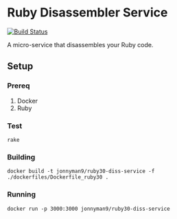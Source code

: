 # Ruby Disassembler Service
[![Build Status](https://travis-ci.org/jkeam/ruby_disassembler_service.svg?branch=master)](https://travis-ci.org/jkeam/ruby_disassembler_service)

A micro-service that disassembles your Ruby code.

## Setup

### Prereq
1. Docker
2. Ruby

### Test
```
rake
```

### Building
```
docker build -t jonnyman9/ruby30-diss-service -f ./dockerfiles/Dockerfile_ruby30 .
```

### Running
```
docker run -p 3000:3000 jonnyman9/ruby30-diss-service
```
